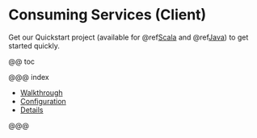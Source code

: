 # Consuming Services (Client)

Get our Quickstart project (available for @ref[Scala](../quickstart-scala/index.md) and @ref[Java](../quickstart-java/index.md)) to get started quickly.

@@ toc

@@@ index

 * [Walkthrough](walkthrough.md)
 * [Configuration](configuration.md)
 * [Details](details.md)
 
@@@
